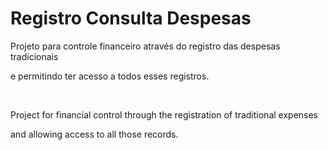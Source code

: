 # Registro Consulta Despesas

Projeto para controle financeiro através do registro das despesas tradicionais

e permitindo ter acesso a todos esses registros.

<br>

Project for financial control through the registration of traditional expenses

and allowing access to all those records.